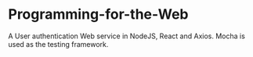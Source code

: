 # Programming-for-the-Web

A User authentication Web service in NodeJS, React and Axios. Mocha is used as the testing framework.
